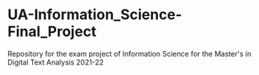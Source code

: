 # UA-Information_Science-Final_Project
Repository for the exam project of Information Science for the Master's in Digital Text Analysis 2021-22
